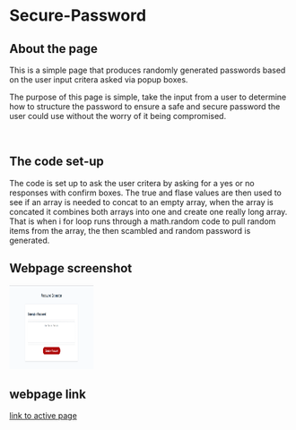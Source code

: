 # Secure-Password

## About the page
<p>This is a simple page that produces randomly generated passwords based on the user input critera asked via popup boxes.</p>
<p>The purpose of this page is simple, take the input from a user to determine how to structure the password to ensure a safe and secure password the user could use without the worry of it being compromised.</p>
<br>

## The code set-up

<p>The code is set up to ask the user critera by asking for a yes or no responses with confirm boxes. The true and flase values are then used to see if an array is needed to concat to an empty array, when the array is concated it combines both arrays into one and create one really long array. That is when i for loop runs through a math.random code to pull random items from the array, the then scambled and random password is generated.

## Webpage screenshot
<img src="./Images/webpage.PNG" height=150px width=150px>

## webpage link
[link to active page](https://brycebann.github.io/Secure-Password/)